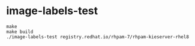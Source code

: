 # image-labels-test

```shell
make
make build
./image-labels-test registry.redhat.io/rhpam-7/rhpam-kieserver-rhel8
```
